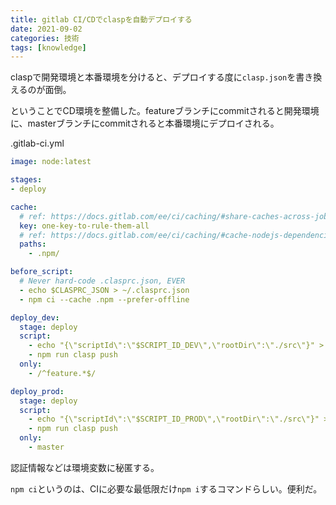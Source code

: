 ```yaml
---
title: gitlab CI/CDでclaspを自動デプロイする
date: 2021-09-02
categories: 技術
tags: [knowledge]
---
```


claspで開発環境と本番環境を分けると、デプロイする度に`clasp.json`を書き換えるのが面倒。

ということでCD環境を整備した。featureブランチにcommitされると開発環境に、masterブランチにcommitされると本番環境にデプロイされる。

.gitlab-ci.yml
~~~yml
image: node:latest

stages:
- deploy

cache:
  # ref: https://docs.gitlab.com/ee/ci/caching/#share-caches-across-jobs-in-different-branches
  key: one-key-to-rule-them-all
  # ref: https://docs.gitlab.com/ee/ci/caching/#cache-nodejs-dependencies
  paths:
    - .npm/

before_script:
  # Never hard-code .clasprc.json, EVER
  - echo $CLASPRC_JSON > ~/.clasprc.json
  - npm ci --cache .npm --prefer-offline

deploy_dev:
  stage: deploy
  script:
    - echo "{\"scriptId\":\"$SCRIPT_ID_DEV\",\"rootDir\":\"./src\"}" > .clasp.json
    - npm run clasp push
  only:
    - /^feature.*$/

deploy_prod:
  stage: deploy
  script:
    - echo "{\"scriptId\":\"$SCRIPT_ID_PROD\",\"rootDir\":\"./src\"}" > .clasp.json
    - npm run clasp push
  only:
    - master
~~~

認証情報などは環境変数に秘匿する。

`npm ci`というのは、CIに必要な最低限だけ`npm i`するコマンドらしい。便利だ。
